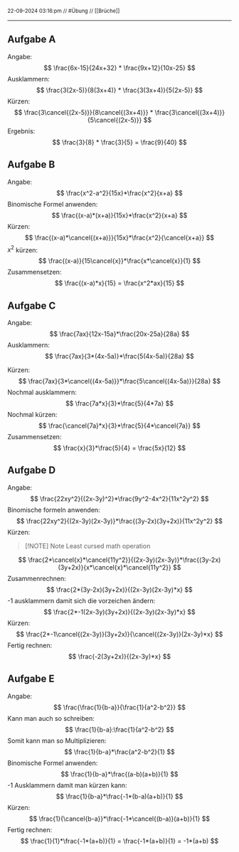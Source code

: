 <sub class="descriptionSection">22-09-2024 03:16:pm // #Übung // [[Brüche]]</sub>
____
## Aufgabe A
Angabe:
$$
\frac{6x-15}{24x+32} * \frac{9x+12}{10x-25}
$$
Ausklammern:
$$
\frac{3(2x-5)}{8(3x+4)} * \frac{3(3x+4)}{5(2x-5)}
$$
Kürzen:
$$
\frac{3\cancel{(2x-5)}}{8\cancel{(3x+4)}} * \frac{3\cancel{(3x+4)}}{5\cancel{(2x-5)}}
$$
Ergebnis:
$$
\frac{3}{8} * \frac{3}{5} = \frac{9}{40}
$$
## Aufgabe B
Angabe:
$$
\frac{x^2-a^2}{15x}*\frac{x^2}{x+a}
$$
Binomische Formel anwenden:
$$
\frac{(x-a)*(x+a)}{15x}*\frac{x^2}{x+a}
$$
Kürzen:
$$
\frac{(x-a)*\cancel{(x+a)}}{15x}*\frac{x^2}{\cancel{x+a}}
$$
$x^2$ kürzen:
$$
\frac{(x-a)}{15\cancel{x}}*\frac{x*\cancel{x}}{1}
$$
Zusammensetzen:
$$
\frac{(x-a)*x}{15} = \frac{x^2*ax}{15}
$$
## Aufgabe C
Angabe:
$$
\frac{7ax}{12x-15a}*\frac{20x-25a}{28a}
$$
Ausklammern:
$$
\frac{7ax}{3*(4x-5a)}*\frac{5(4x-5a)}{28a}
$$

Kürzen:
$$
\frac{7ax}{3*\cancel{(4x-5a)}}*\frac{5\cancel{(4x-5a)}}{28a}
$$
Nochmal ausklammern:
$$
\frac{7a*x}{3}*\frac{5}{4*7a}
$$
Nochmal kürzen:
$$
\frac{\cancel{7a}*x}{3}*\frac{5}{4*\cancel{7a}}
$$
Zusammensetzen:
$$
\frac{x}{3}*\frac{5}{4} = \frac{5x}{12}
$$
## Aufgabe D
Angabe:
$$
\frac{22xy^2}{(2x-3y)^2}*\frac{9y^2-4x^2}{11x^2y^2}
$$
Binomische formeln anwenden:
$$
\frac{22xy^2}{(2x-3y)(2x-3y)}*\frac{(3y-2x)(3y+2x)}{11x^2y^2}
$$
Kürzen:

> [!NOTE] Note
> Least cursed math operation

$$
\frac{2*\cancel{x}*\cancel{11y^2}}{(2x-3y)(2x-3y)}*\frac{(3y-2x)(3y+2x)}{x*\cancel{x}*\cancel{11y^2}}
$$
Zusammenrechnen:
$$
\frac{2*(3y-2x)(3y+2x)}{(2x-3y)(2x-3y)*x}
$$
-1 ausklammern damit sich die vorzeichen ändern:
$$
\frac{2*-1(2x-3y)(3y+2x)}{(2x-3y)(2x-3y)*x}
$$
Kürzen:
$$
\frac{2*-1\cancel{(2x-3y)}(3y+2x)}{\cancel{(2x-3y)}(2x-3y)*x}
$$
Fertig rechnen:
$$
\frac{-2(3y+2x)}{(2x-3y)*x}
$$
## Aufgabe E
Angabe:
$$
\frac{\frac{1}{b-a}}{\frac{1}{a^2-b^2}}
$$
Kann man auch so schreiben:
$$
\frac{1}{b-a}:\frac{1}{a^2-b^2}
$$
Somit kann man so Multiplizieren:
$$
\frac{1}{b-a}*\frac{a^2-b^2}{1}
$$
Binomische Formel anwenden:
$$
\frac{1}{b-a}*\frac{(a-b)(a+b)}{1}
$$
-1 Ausklammern damit man kürzen kann:
$$
\frac{1}{b-a}*\frac{-1*(b-a)(a+b)}{1}
$$
Kürzen:
$$
\frac{1}{\cancel{b-a}}*\frac{-1*\cancel{(b-a)}(a+b)}{1}
$$
Fertig rechnen:
$$
\frac{1}{1}*\frac{-1*(a+b)}{1} = \frac{-1*(a+b)}{1} = -1*(a+b)
$$